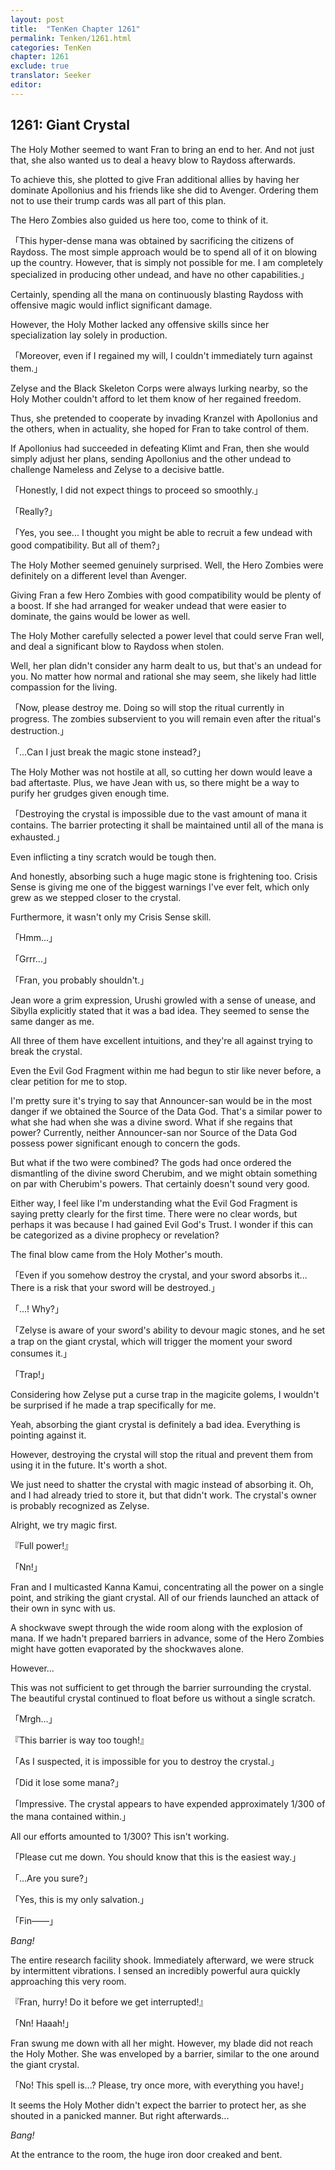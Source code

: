 ```yaml
---
layout: post
title:  "TenKen Chapter 1261"
permalink: Tenken/1261.html
categories: TenKen
chapter: 1261
exclude: true
translator: Seeker
editor: 
---
```

<h2>1261: Giant Crystal</h2>

The Holy Mother seemed to want Fran to bring an end to her. And not just that, she also wanted us to deal a heavy blow to Raydoss afterwards.

To achieve this, she plotted to give Fran additional allies by having her dominate Apollonius and his friends like she did to Avenger. Ordering them not to use their trump cards was all part of this plan.

The Hero Zombies also guided us here too, come to think of it.

「This hyper-dense mana was obtained by sacrificing the citizens of Raydoss. The most simple approach would be to spend all of it on blowing up the country. However, that is simply not possible for me. I am completely specialized in producing other undead, and have no other capabilities.」

Certainly, spending all the mana on continuously blasting Raydoss with offensive magic would inflict significant damage.

However, the Holy Mother lacked any offensive skills since her specialization lay solely in production.

「Moreover, even if I regained my will, I couldn't immediately turn against them.」

Zelyse and the Black Skeleton Corps were always lurking nearby, so the Holy Mother couldn't afford to let them know of her regained freedom.

Thus, she pretended to cooperate by invading Kranzel with Apollonius and the others, when in actuality, she hoped for Fran to take control of them.

If Apollonius had succeeded in defeating Klimt and Fran, then she would simply adjust her plans, sending Apollonius and the other undead to challenge Nameless and Zelyse to a decisive battle.

「Honestly, I did not expect things to proceed so smoothly.」

「Really?」

「Yes, you see... I thought you might be able to recruit a few undead with good compatibility. But all of them?」

The Holy Mother seemed genuinely surprised. Well, the Hero Zombies were definitely on a different level than Avenger.

Giving Fran a few Hero Zombies with good compatibility would be plenty of a boost. If she had arranged for weaker undead that were easier to dominate, the gains would be lower as well.

The Holy Mother carefully selected a power level that could serve Fran well, and deal a significant blow to Raydoss when stolen.

Well, her plan didn't consider any harm dealt to us, but that's an undead for you. No matter how normal and rational she may seem, she likely had little compassion for the living.

「Now, please destroy me. Doing so will stop the ritual currently in progress. The zombies subservient to you will remain even after the ritual's destruction.」

「...Can I just break the magic stone instead?」

The Holy Mother was not hostile at all, so cutting her down would leave a bad aftertaste. Plus, we have Jean with us, so there might be a way to purify her grudges given enough time.

「Destroying the crystal is impossible due to the vast amount of mana it contains. The barrier protecting it shall be maintained until all of the mana is exhausted.」

Even inflicting a tiny scratch would be tough then.

And honestly, absorbing such a huge magic stone is frightening too. Crisis Sense is giving me one of the biggest warnings I've ever felt, which only grew as we stepped closer to the crystal.

Furthermore, it wasn't only my Crisis Sense skill.

「Hmm...」

「Grrr...」

「Fran, you probably shouldn't.」

Jean wore a grim expression, Urushi growled with a sense of unease, and Sibylla explicitly stated that it was a bad idea. They seemed to sense the same danger as me.

All three of them have excellent intuitions, and they're all against trying to break the crystal.

Even the Evil God Fragment within me had begun to stir like never before, a clear petition for me to stop.

I'm pretty sure it's trying to say that Announcer-san would be in the most danger if we obtained the Source of the Data God. That's a similar power to what she had when she was a divine sword. What if she regains that power? Currently, neither Announcer-san nor Source of the Data God possess power significant enough to concern the gods.

But what if the two were combined? The gods had once ordered the dismantling of the divine sword Cherubim, and we might obtain something on par with Cherubim's powers. That certainly doesn't sound very good.

Either way, I feel like I'm understanding what the Evil God Fragment is saying pretty clearly for the first time. There were no clear words, but perhaps it was because I had gained Evil God's Trust. I wonder if this can be categorized as a divine prophecy or revelation?

The final blow came from the Holy Mother's mouth.

「Even if you somehow destroy the crystal, and your sword absorbs it... There is a risk that your sword will be destroyed.」

「...! Why?」

「Zelyse is aware of your sword's ability to devour magic stones, and he set a trap on the giant crystal, which will trigger the moment your sword consumes it.」

「Trap!」

Considering how Zelyse put a curse trap in the magicite golems, I wouldn't be surprised if he made a trap specifically for me.

Yeah, absorbing the giant crystal is definitely a bad idea. Everything is pointing against it.

However, destroying the crystal will stop the ritual and prevent them from using it in the future. It's worth a shot.

We just need to shatter the crystal with magic instead of absorbing it. Oh, and I had already tried to store it, but that didn't work. The crystal's owner is probably recognized as Zelyse.

Alright, we try magic first.

『Full power!』

「Nn!」

Fran and I multicasted Kanna Kamui, concentrating all the power on a single point, and striking the giant crystal. All of our friends launched an attack of their own in sync with us.

A shockwave swept through the wide room along with the explosion of mana. If we hadn't prepared barriers in advance, some of the Hero Zombies might have gotten evaporated by the shockwaves alone.

However...

This was not sufficient to get through the barrier surrounding the crystal. The beautiful crystal continued to float before us without a single scratch.

「Mrgh...」

『This barrier is way too tough!』

「As I suspected, it is impossible for you to destroy the crystal.」

「Did it lose some mana?」

「Impressive. The crystal appears to have expended approximately 1/300 of the mana contained within.」

All our efforts amounted to 1/300? This isn't working.

「Please cut me down. You should know that this is the easiest way.」

「...Are you sure?」

「Yes, this is my only salvation.」

「Fin——」

*Bang!*

The entire research facility shook. Immediately afterward, we were struck by intermittent vibrations. I sensed an incredibly powerful aura quickly approaching this very room.

『Fran, hurry! Do it before we get interrupted!』

「Nn! Haaah!」

Fran swung me down with all her might. However, my blade did not reach the Holy Mother. She was enveloped by a barrier, similar to the one around the giant crystal.

「No! This spell is...? Please, try once more, with everything you have!」

It seems the Holy Mother didn't expect the barrier to protect her, as she shouted in a panicked manner. But right afterwards...

*Bang!*

At the entrance to the room, the huge iron door creaked and bent.



